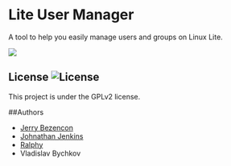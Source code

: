 Lite User Manager
=================

A tool to help you easily manage users and groups on Linux Lite.

![](http://i.imgur.com/Mu1yH8W.png)

## License ![License](https://img.shields.io/badge/license-GPLv2-green.svg)

This project is under the GPLv2 license.

##Authors 
- [Jerry Bezencon](https://github.com/linuxlite/)
- [Johnathan Jenkins](https://github.com/shaggytwodope/)
- [Ralphy](https://github.com/ralphys/)
- Vladislav Bychkov
